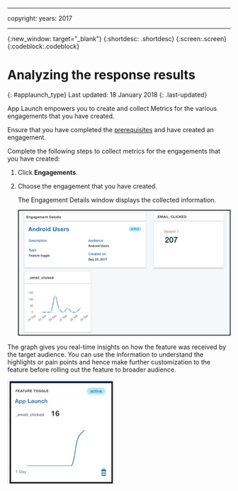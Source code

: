 
---

copyright:
 years: 2017

---

{:new_window: target="_blank"}
{:shortdesc: .shortdesc}
{:screen:.screen}
{:codeblock:.codeblock}

# Analyzing the response results
{: #applaunch_type}
Last updated: 18 January 2018
{: .last-updated}

<!-- App Launch empowers you to create and collect Feature Metrics for the various engagements that you have created. -->
App Launch empowers you to create and collect Metrics for the various engagements that you have created.

<!-- Ensure that you have gone through and have completed the [prerequisites](app_prerequisites.html) and have [created an engagement using Feature Control](app_feature_toggle.html).  -->
Ensure that you have completed the [prerequisites](app_prerequisites.html) and have created an engagement. 

Complete the following steps to collect metrics for the engagements that you have created:

1. Click **Engagements**.

2. Choose the engagement that you have created. 

	The Engagement Details window displays the collected information. 

	![Information on the engagement](images/engagement_performance.png)


The graph gives you real-time insights on how the feature was received by the target audience. You can use the information to understand the highlights or pain points and hence make further customization to the feature before rolling out the feature to broader audience.
	
![Information on the engagement](images/engagement_graph.png)
 


